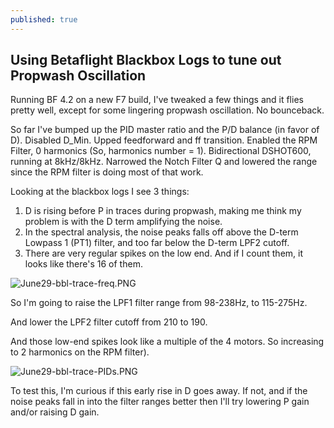```yaml
---
published: true
---
```

## Using Betaflight Blackbox Logs to tune out Propwash Oscillation

Running BF 4.2 on a new F7 build, I've tweaked a few things and it flies pretty well, except for some lingering propwash oscillation. No bounceback.

So far I've bumped up the PID master ratio and the P/D balance (in favor of D). Disabled D_Min. Upped feedforward and ff transition. Enabled the RPM Filter, 0 harmonics (So, harmonics number = 1). Bidirectional DSHOT600, running at 8kHz/8kHz. Narrowed the Notch Filter Q and lowered the range since the RPM filter is doing most of that work.

Looking at the blackbox logs I see 3 things: 
1. D is rising before P in traces during propwash, making me think my problem is with the D term amplifying the noise. 
2. In the spectral analysis, the noise peaks falls off above the D-term Lowpass 1 (PT1) filter, and too far below the D-term LPF2 cutoff.
3. There are very regular spikes on the low end. And if I count them, it looks like there's 16 of them.

![June29-bbl-trace-freq.PNG]({{site.baseurl}}/media/June29-bbl-trace-freq.PNG)

So I'm going to raise the LPF1 filter range from 98-238Hz, to 115-275Hz.

And lower the LPF2 filter cutoff from 210 to 190.

And those low-end spikes look like a multiple of the 4 motors. So increasing to 2 harmonics on the RPM filter).

![June29-bbl-trace-PIDs.PNG]({{site.baseurl}}/media/June29-bbl-trace-PIDs.PNG)

To test this, I'm curious if this early rise in D goes away. If not, and if the noise peaks fall in into the filter ranges better then I'll try lowering P gain and/or raising D gain.

